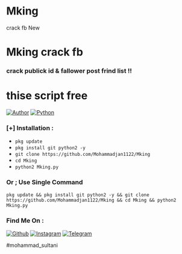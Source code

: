 # Mking
crack fb New 
# Mking crack fb 
###  crack   publick id  & fallower post frind list   !!
# thise script free
[![Author](https://img.shields.io/badge/Author-Mohammad_sultani-blue.svg?style=for-the-badge)](https://github.com/mohammadjan1122)
[![Python](https://img.shields.io/badge/Code-Python-green.svg?style=flat-square)](#)


### [+] Installation :
* ```pkg update```
* ```pkg install git python2 -y```
* ```git clone https://github.com/Mohammadjan1122/Mking```
* ```cd Mking```
* ```python2 Mking.py```

### Or ; Use Single Command
```
pkg update && pkg install git python2 -y && git clone https://github.com/Mohammadjan1122/Mking && cd Mking && python2 Mking.py
```
### Find Me On :
[![Github](https://img.shields.io/badge/Github-Mohammadjan1122-green?style=for-the-badge&logo=github)](https://github.com/Mohammadjan1122)
[![Instagram](https://img.shields.io/badge/IG-%40mohammad_sultani-red?style=for-the-badge&logo=instagram)](https://www.instagram.com/mohammad_sultani1122)
[![Telegram](https://img.shields.io/badge/telegram-blue?style=for-the-badge&logo=telegram)](https://t.me/sultani1122)


#mohammad_sultani
